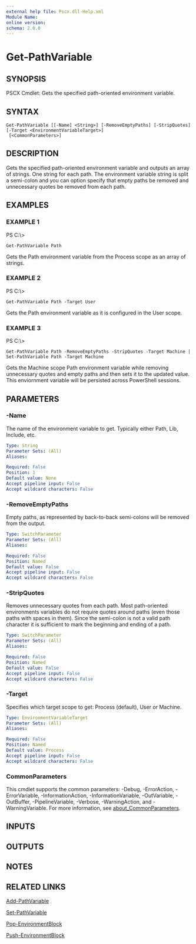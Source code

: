 ```yaml
---
external help file: Pscx.dll-Help.xml
Module Name:
online version:
schema: 2.0.0
---
```


# Get-PathVariable

## SYNOPSIS
PSCX Cmdlet: Gets the specified path-oriented environment variable.

## SYNTAX

```
Get-PathVariable [[-Name] <String>] [-RemoveEmptyPaths] [-StripQuotes] [-Target <EnvironmentVariableTarget>]
 [<CommonParameters>]
```

## DESCRIPTION
Gets the specified path-oriented environment variable and outputs an array of strings. 
One string for each path. 
The environment variable string is split a semi-colon and you can option specify that empty paths be removed and unnecessary quotes be removed from each path.

## EXAMPLES

### EXAMPLE 1
PS C:\\\>

```
Get-PathVariable Path
```

Gets the Path environment variable from the Process scope as an array of strings.

### EXAMPLE 2
PS C:\\\>

```
Get-PathVariable Path -Target User
```

Gets the Path environment variable as it is configured in the User scope.

### EXAMPLE 3
PS C:\\\>

```
Get-PathVariable Path -RemoveEmptyPaths -StripQuotes -Target Machine | Set-PathVariable Path -Target Machine
```

Gets the Machine scope Path environment variable while removing unnecessary quotes and empty paths and then sets it to the updated value.
This enviornment variable will be persisted across PowerShell sessions.

## PARAMETERS

### -Name
The name of the environment variable to get. 
Typically either Path, Lib, Include, etc.

```yaml
Type: String
Parameter Sets: (All)
Aliases:

Required: False
Position: 1
Default value: None
Accept pipeline input: False
Accept wildcard characters: False
```

### -RemoveEmptyPaths
Empty paths, as represented by back-to-back semi-colons will be removed from the output.

```yaml
Type: SwitchParameter
Parameter Sets: (All)
Aliases:

Required: False
Position: Named
Default value: False
Accept pipeline input: False
Accept wildcard characters: False
```

### -StripQuotes
Removes unnecessary quotes from each path.
Most path-oriented environments variables do not require quotes around paths (even those paths with spaces in them). 
Since the semi-colon is not a valid path character it is sufficient to mark the beginning and ending of a path.

```yaml
Type: SwitchParameter
Parameter Sets: (All)
Aliases:

Required: False
Position: Named
Default value: False
Accept pipeline input: False
Accept wildcard characters: False
```

### -Target
Specifies which target scope to get: Process (default), User or Machine.

```yaml
Type: EnvironmentVariableTarget
Parameter Sets: (All)
Aliases:

Required: False
Position: Named
Default value: Process
Accept pipeline input: False
Accept wildcard characters: False
```

### CommonParameters
This cmdlet supports the common parameters: -Debug, -ErrorAction, -ErrorVariable, -InformationAction, -InformationVariable, -OutVariable, -OutBuffer, -PipelineVariable, -Verbose, -WarningAction, and -WarningVariable. For more information, see [about_CommonParameters](http://go.microsoft.com/fwlink/?LinkID=113216).

## INPUTS

## OUTPUTS

## NOTES

## RELATED LINKS

[Add-PathVariable]()

[Set-PathVariable]()

[Pop-EnvironmentBlock]()

[Push-EnvironmentBlock]()

